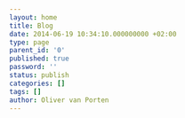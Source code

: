 ```yaml
---
layout: home
title: Blog
date: 2014-06-19 10:34:10.000000000 +02:00
type: page
parent_id: '0'
published: true
password: ''
status: publish
categories: []
tags: []
author: Oliver van Porten
---
```


